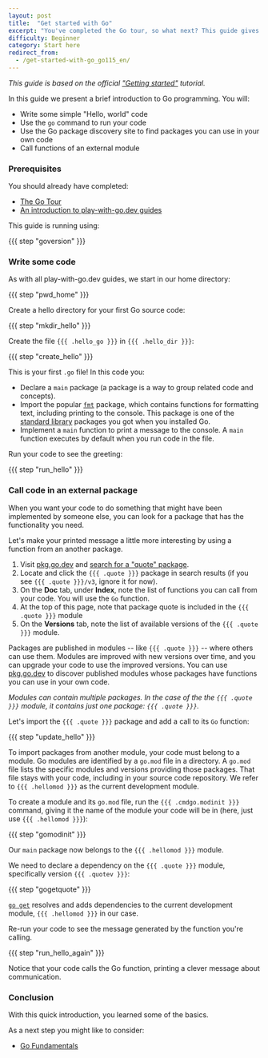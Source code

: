 ```yaml
---
layout: post
title:  "Get started with Go"
excerpt: "You've completed the Go tour, so what next? This guide gives a brief introduction to Go programming"
difficulty: Beginner
category: Start here
redirect_from:
  - /get-started-with-go_go115_en/
---
```


_This guide is based on the official ["Getting started"](https://golang.org/doc/tutorial/getting-started.html)
tutorial._

In this guide we present a brief introduction to Go programming. You will:

* Write some simple "Hello, world" code
* Use the `go` command to run your code
* Use the Go package discovery site to find packages you can use in your own code
* Call functions of an external module

### Prerequisites

You should already have completed:

* [The Go Tour](https://tour.golang.org/)
* [An introduction to play-with-go.dev guides](/intro-to-play-with-go-dev_go119_en/)

This guide is running using:

{{{ step "goversion" }}}

### Write some code

As with all play-with-go.dev guides, we start in our home directory:

{{{ step "pwd_home" }}}

Create a hello directory for your first Go source code:

{{{ step "mkdir_hello" }}}

Create the file `{{{ .hello_go }}}` in `{{{ .hello_dir }}}`:

{{{ step "create_hello" }}}

This is your first `.go` file! In this code you:

* Declare a `main` package (a package is a way to group related code and concepts).
* Import the popular [`fmt`](https://golang.org/pkg/fmt/) package, which contains functions for formatting text,
  including printing to the console. This package is one of the [standard library](https://golang.org/pkg/) packages you
  got when you installed Go.
* Implement a `main` function to print a message to the console. A `main` function executes by default when you run code
  in the file.

Run your code to see the greeting:

{{{ step "run_hello" }}}

### Call code in an external package

When you want your code to do something that might have been implemented by someone else, you can look for a package
that has the functionality you need.

Let's make your printed message a little more interesting by using a function from an another package.

1. Visit [pkg.go.dev](https://pkg.go.dev) and [search for a "quote" package](https://pkg.go.dev/search?q=quote).
1. Locate and click the `{{{ .quote }}}` package in search results (if you see `{{{ .quote }}}/v3`, ignore it for now).
1. On the **Doc** tab, under **Index**, note the list of functions you can call from your code. You will use the `Go`
   function.
1. At the top of this page, note that package quote is included in the `{{{ .quote }}}` module
1. On the **Versions** tab, note the list of available versions of the `{{{ .quote }}}` module.

Packages are published in modules -- like `{{{ .quote }}}` -- where others can use them. Modules are improved with new
versions over time, and you can upgrade your code to use the improved versions. You can use
[pkg.go.dev](https://pkg.go.dev) to discover published modules whose packages have functions you can use in your own
code.

_Modules can contain multiple packages. In the case of the the `{{{ .quote }}}` module, it contains just one package:
`{{{ .quote }}}`._

Let's import the `{{{ .quote }}}` package and add a call to its `Go` function:

{{{ step "update_hello" }}}

To import packages from another module, your code must belong to a module. Go modules are identified by a `go.mod` file
in a directory. A `go.mod` file lists the specific modules and versions providing those packages. That file stays with
your code, including in your source code repository. We refer to `{{{ .hellomod }}}` as the current development
module.

To create a module and its `go.mod` file, run the `{{{ .cmdgo.modinit }}}` command, giving it the name of the module your
code will be in (here, just use `{{{ .hellomod }}}`):

{{{ step "gomodinit" }}}

Our `main` package now belongs to the `{{{ .hellomod }}}` module.

We need to declare a dependency on the `{{{ .quote }}}` module, specifically version `{{{ .quotev }}}`:

{{{ step "gogetquote" }}}

[`go get`](https://golang.org/cmd/go/#hdr-Add_dependencies_to_current_module_and_install_them) resolves and adds
dependencies to the current development module, `{{{ .hellomod }}}` in our case.

Re-run your code to see the message generated by the function you're calling.

{{{ step "run_hello_again" }}}

Notice that your code calls the Go function, printing a clever message about communication.

### Conclusion

With this quick introduction, you learned some of the basics.

As a next step you might like to consider:

* [Go Fundamentals](/go-fundamentals_go119_en)


